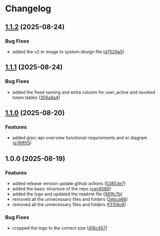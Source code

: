# Changelog

## [1.1.2](https://github.com/Phylax-IAM/Signum.Token-Service.Design/compare/v1.1.1...v1.1.2) (2025-08-24)


### Bug Fixes

* added the v2 er image to system.design file ([d7026a5](https://github.com/Phylax-IAM/Signum.Token-Service.Design/commit/d7026a5fc4a6ff7f6adfc7b9fa0e23e072427a97))

## [1.1.1](https://github.com/Phylax-IAM/Signum.Token-Service.Design/compare/v1.1.0...v1.1.1) (2025-08-24)


### Bug Fixes

* added the fixed naming and extra column for user_active and revoked token tables ([356a8a4](https://github.com/Phylax-IAM/Signum.Token-Service.Design/commit/356a8a49403cdbe584c43544c40f6a5f966e1c36))

## [1.1.0](https://github.com/Phylax-IAM/Signum.Token-Service.Design/compare/v1.0.0...v1.1.0) (2025-08-20)


### Features

* added grpc-api-overview functional-requirements and er diagram ([e76ff55](https://github.com/Phylax-IAM/Signum.Token-Service.Design/commit/e76ff559c2c8db52eef85d4f4ab6da384d5a31ea))

## 1.0.0 (2025-08-19)


### Features

* added release version update github actions ([53853e7](https://github.com/Phylax-IAM/Signum.Token-Service.Design/commit/53853e71c7e701e2434a39c9f1ba63a900be68c5))
* added the basic structure of the repo ([cec6560](https://github.com/Phylax-IAM/Signum.Token-Service.Design/commit/cec65609905f73618ddfb2c9c21b67b7b485019c))
* added the logo and updated the readme file ([981fc7b](https://github.com/Phylax-IAM/Signum.Token-Service.Design/commit/981fc7b99d25ce54185293a644f89a5bc35e5ea0))
* removed all the unnecessary files and folders ([2ebca66](https://github.com/Phylax-IAM/Signum.Token-Service.Design/commit/2ebca66db55f1acc32d349a4469b0c96e306228c))
* removed all the unnecessary files and folders ([f3158c6](https://github.com/Phylax-IAM/Signum.Token-Service.Design/commit/f3158c673d8dc696c37d8d2ab0491d90386ed1e3))


### Bug Fixes

* cropped the logo to the correct size ([416c457](https://github.com/Phylax-IAM/Signum.Token-Service.Design/commit/416c4577aba5c40b5c40f96f77e9b7133675dda3))
